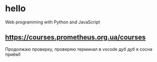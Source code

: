 # hello
Web programming with Python and JavaScript
## https://courses.prometheus.org.ua/courses
Продолжаю проверку, проверяю терминал в vscode
дуб дуб я сосна приём1